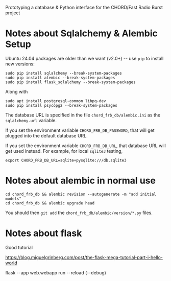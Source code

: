 Prototyping a database & Python interface for the CHORD/Fast Radio Burst project

# Notes about Sqlalchemy & Alembic Setup

Ubuntu 24.04 packages are older than we want (v2.0+) -- use `pip` to install new versions:

```
sudo pip install sqlalchemy --break-system-packages
sudo pip install alembic --break-system-packages
sudo pip install flask_sqlalchemy --break-system-packages
```

Along with
```
sudo apt install postgresql-common libpq-dev
sudo pip install psycopg2 --break-system-packages
```

The database URL is specified in the file `chord_frb_db/alembic.ini` as the `sqlalchemy.url` variable.

If you set the environment variable `CHORD_FRB_DB_PASSWORD`, that will get plugged into
the default database URL.

If you set the environment variable `CHORD_FRB_DB_URL`, that database URL will get used instead.  For example, for local `sqlite3` testing,

```
export CHORD_FRB_DB_URL=sqlite+pysqlite:///db.sqlite3
```


# Notes about alembic in normal use

```
cd chord_frb_db && alembic revision --autogenerate -m "add initial models"
cd chord_frb_db && alembic upgrade head
```

You should then `git add` the `chord_frb_db/alembic/version/*.py` files.


# Notes about flask

Good tutorial

https://blog.miguelgrinberg.com/post/the-flask-mega-tutorial-part-i-hello-world

flask --app web.webapp run --reload
 (--debug)